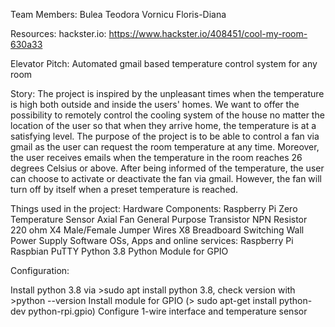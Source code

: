 Team Members:
  Bulea Teodora
  Vornicu Floris-Diana

Resources:
  hackster.io: https://www.hackster.io/408451/cool-my-room-630a33

Elevator Pitch: Automated gmail based temperature control system for any room

Story: 
  The project is inspired by the unpleasant times when the temperature is high both outside and inside the users' homes. 
  We want to offer the possibility to remotely control the cooling system of the house no matter the location of the user so that when they arrive home,
  the temperature is at a satisfying level.
  The purpose of the project is to be able to control a fan via gmail as the user can request the room temperature at any time. 
  Moreover, the user receives emails when the temperature in the room reaches 26 degrees Celsius or above. 
  After being informed of the temperature, the user can choose to activate or deactivate the fan via gmail. 
  However, the fan will turn off by itself when a preset temperature is reached.

Things used in the project: 
  Hardware Components:
    Raspberry Pi Zero
    Temperature Sensor
    Axial Fan
    General Purpose Transistor NPN
    Resistor 220 ohm X4
    Male/Female Jumper Wires X8
    Breadboard
    Switching Wall Power Supply
  Software OSs, Apps and online services:
    Raspberry Pi Raspbian
    PuTTY
    Python 3.8 
    Python Module for GPIO 


Configuration:

  Install python 3.8 via >sudo apt install python 3.8, check version with >python --version
  Install module for GPIO (> sudo apt-get install python-dev python-rpi.gpio)
  Configure 1-wire interface and temperature sensor
